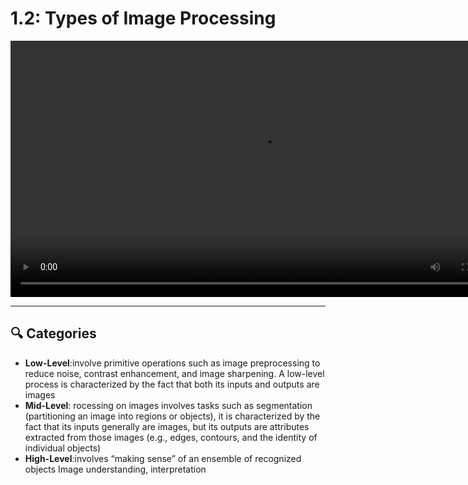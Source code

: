 # 1.2: Types of Image Processing

  <video src="photows/1TypesofImages.mp4" width="800" height="410" controls>

  </video>

---

## 🔍 Categories
- **Low-Level**:involve primitive operations such as image preprocessing to reduce noise, contrast enhancement, and image sharpening. A low-level process is characterized by the fact that both its inputs and outputs are images
- **Mid-Level**: rocessing on images involves tasks such as segmentation (partitioning an image into regions or objects), it is characterized by the fact that its inputs generally are images, but its outputs are attributes extracted from those images (e.g., edges, contours, and the identity of individual objects)
- **High-Level**:involves “making sense” of an ensemble of recognized objects Image understanding, interpretation


